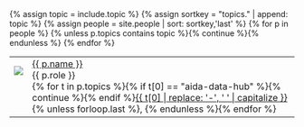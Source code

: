<div class="dataset-table">
  <table>
    {% assign topic = include.topic %}
    {% assign sortkey = "topics." | append: topic %}
    {% assign people = site.people | sort: sortkey,'last' %}
    {% for p in people %}
      {% unless p.topics contains topic %}{% continue %}{% endunless %}
      <tr style="text-align:left">
        <td style="text-align:center;" ><div style="height: 4.5em; height: 4.5em;"><img style="max-height: 4.5em; max-height: 4.5em;" src="{{ p.image | default: '/assets/images/person.png' }}"/></div></td>
        <td style="text-align:left" ><a href="{{ p.url }}">{{ p.name }}</a><br/>{{ p.role }}<br/><span class="small">{% for t in p.topics %}{% if t[0] == "aida-data-hub" %}{% continue %}{% endif %}<a href="#{{ t[0] }}">{{ t[0] | replace: '-', ' ' | capitalize }}</a>{% unless forloop.last %}, {% endunless %}{% endfor %}</span></td>
      </tr>
    {% endfor %}
  </table>
</div>
